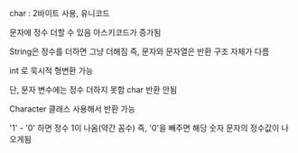 
char : 2바이트 사용, 유니코드

문자에 정수 더할 수 있음
아스키코드가 증가됨

String은 정수를 더하면 그냥 더해짐
즉, 문자와 문자열은 반환 구조 자체가 다름

int 로 묵시적 형변환 가능

단, 문자 변수에는 정수 더하지 못함 char 반환 안됨

Character 클래스 사용해서 반환 가능

'1' - '0' 하면 정수 1이 나옴(약간 꼼수)
즉, '0'을 빼주면 해당 숫자 문자의 정수값이 나오게됨

